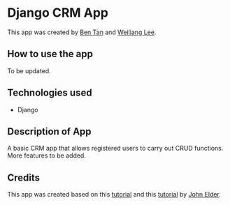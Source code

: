 # Django CRM App
This app was created by [Ben Tan](https://github.com/bentan-22) and [Weiliang Lee](https://github.com/weilianglee87).

## How to use the app
To be updated.

## Technologies used
* Django

## Description of App
A basic CRM app that allows registered users to carry out CRUD functions. More features to be added.
## Credits
This app was created based on this [tutorial](https://www.youtube.com/watch?v=t10QcFx7d5k) and this [tutorial](https://www.youtube.com/watch?v=4EJlrweJE-M) by [John Elder](https://github.com/flatplanet).